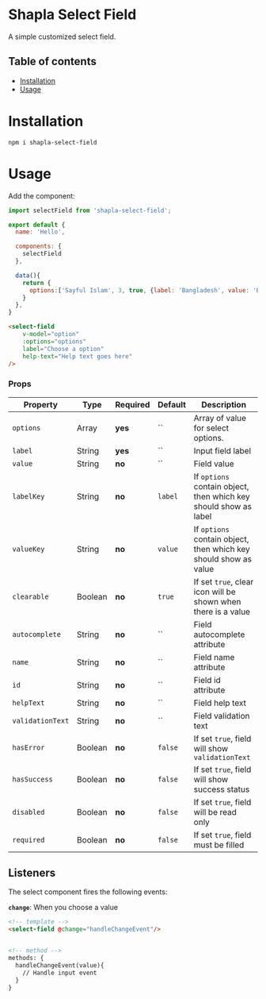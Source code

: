 # Shapla Select Field
A simple customized select field.

## Table of contents

- [Installation](#installation)
- [Usage](#usage)

# Installation

```
npm i shapla-select-field
```

# Usage
Add the component:

```js
import selectField from 'shapla-select-field';

export default {
  name: 'Hello',

  components: {
    selectField
  },

  data(){
    return {
      options:['Sayful Islam', 3, true, {label: 'Bangladesh', value: 'BD'}],
    }
  },
}

```

```html
<select-field
    v-model="option"
    :options="options"
    label="Choose a option"
    help-text="Help text goes here"
/>
```

### Props
| Property          | Type      | Required  | Default   | Description 
|-------------------|-----------|-----------|-----------|-------------------------------------------------
| `options`         | Array     | **yes**   | ``        | Array of value for select options.
| `label`           | String    | **yes**   | ``        | Input field label
| `value`           | String    | **no**    | ``        | Field value
| `labelKey`        | String    | **no**    | `label`   | If `options` contain object, then which key should show as label
| `valueKey`        | String    | **no**    | `value`   | If `options` contain object, then which key should show as value
| `clearable`       | Boolean   | **no**    | `true`    | If set `true`, clear icon will be shown when there is a value
| `autocomplete`    | String    | **no**    | ``        | Field autocomplete attribute
| `name`            | String    | **no**    | ``        | Field name attribute
| `id`              | String    | **no**    | ``        | Field id attribute
| `helpText`        | String    | **no**    | ``        | Field help text
| `validationText`  | String    | **no**    | ``        | Field validation text
| `hasError`        | Boolean   | **no**    | `false`   | If set `true`, field will show `validationText`
| `hasSuccess`      | Boolean   | **no**    | `false`   | If set `true`, field will show success status
| `disabled`        | Boolean   | **no**    | `false`   | If set `true`, field will be read only
| `required`        | Boolean   | **no**    | `false`   | If set `true`, field must be filled

## Listeners
The select component fires the following events:

**`change`**: When you choose a value

```html
<!-- template -->
<select-field @change="handleChangeEvent"/>


<!-- method -->
methods: {
  handleChangeEvent(value){
    // Handle input event
  }
}
```